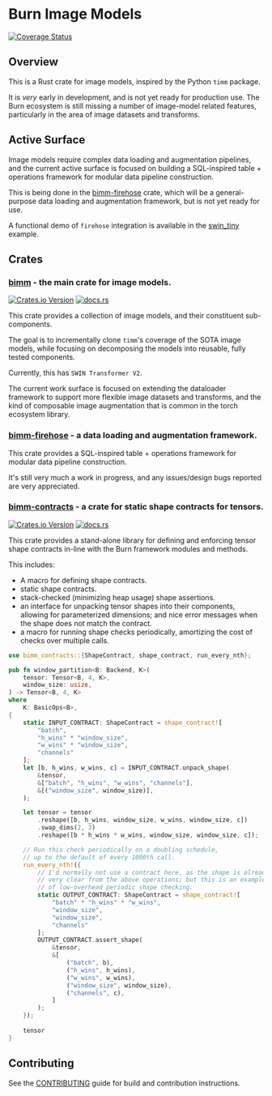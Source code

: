# Burn Image Models

[![Coverage Status](https://coveralls.io/repos/github/crutcher/bimm/badge.svg?branch=main)](https://coveralls.io/github/crutcher/bimm?branch=main)

## Overview

This is a Rust crate for image models, inspired by the Python `timm` package.

It is *very* early in development, and is not yet ready for production use.
The Burn ecosystem is still missing a number of image-model related features,
particularly in the area of image datasets and transforms.

## Active Surface

Image models require complex data loading and augmentation pipelines,
and the current active surface is focused on building a SQL-inspired
table + operations framework for modular data pipeline construction.

This is being done in the [bimm-firehose](crates/bimm-firehose) crate,
which will be a general-purpose data loading and augmentation framework,
but is not yet ready for use.

A functional demo of `firehose` integration is available in the
[swin_tiny](examples/swin_tiny/src/main.rs) example.

## Crates

### [bimm](crates/bimm) - the main crate for image models.

[![Crates.io Version](https://img.shields.io/crates/v/bimm)](https://crates.io/crates/bimm)
[![docs.rs](https://img.shields.io/docsrs/bimm)](https://docs.rs/bimm/latest/bimm/)

This crate provides a collection of image models, and their constituent sub-components.

The goal is to incrementally clone `timm`'s coverage of the SOTA image models,
while focusing on decomposing the models into reusable, fully tested components.

Currently, this has `SWIN Transformer V2`.

The current work surface is focused on extending the dataloader framework to support
more flexible image datasets and transforms, and the kind of composable image augmentation
that is common in the torch ecosystem library.

### [bimm-firehose](crates/bimm-firehose) - a data loading and augmentation framework.

This crate provides a SQL-inspired table + operations framework for modular data pipeline construction.

It's still very much a work in progress, and any issues/design bugs reported
are very appreciated.

### [bimm-contracts](crates/bimm-contracts) - a crate for static shape contracts for tensors.

[![Crates.io Version](https://img.shields.io/crates/v/bimm-contracts)](https://crates.io/crates/bimm-contracts)
[![docs.rs](https://img.shields.io/docsrs/bimm-contracts)](https://docs.rs/bimm-contracts/latest/bimm-contracts/)

This crate provides a stand-alone library for defining and enforcing tensor shape contracts
in-line with the Burn framework modules and methods.

This includes:
- A macro for defining shape contracts.
- static shape contracts.
- stack-checked (minimizing heap usage) shape assertions.
- an interface for unpacking tensor shapes into their components,
  allowing for parameterized dimensions; and nice error messages
  when the shape does not match the contract.
- a macro for running shape checks periodically,
  amortizing the cost of checks over multiple calls.

```rust
use bimm_contracts::{ShapeContract, shape_contract, run_every_nth};

pub fn window_partition<B: Backend, K>(
    tensor: Tensor<B, 4, K>,
    window_size: usize,
) -> Tensor<B, 4, K>
where
    K: BasicOps<B>,
{
    static INPUT_CONTRACT: ShapeContract = shape_contract![
        "batch",
        "h_wins" * "window_size",
        "w_wins" * "window_size",
        "channels"
    ];
    let [b, h_wins, w_wins, c] = INPUT_CONTRACT.unpack_shape(
        &tensor,
        &["batch", "h_wins", "w_wins", "channels"],
        &[("window_size", window_size)],
    );

    let tensor = tensor
        .reshape([b, h_wins, window_size, w_wins, window_size, c])
        .swap_dims(2, 3)
        .reshape([b * h_wins * w_wins, window_size, window_size, c]);

    // Run this check periodically on a doubling schedule,
    // up to the default of every 1000th call.
    run_every_nth!({
        // I'd normally not use a contract here, as the shape is already
        // very clear from the above operations; but this is an example
        // of low-overhead periodic shape checking.
        static OUTPUT_CONTRACT: ShapeContract = shape_contract![
            "batch" * "h_wins" * "w_wins",
            "window_size",
            "window_size",
            "channels"
        ];
        OUTPUT_CONTRACT.assert_shape(
            &tensor,
            &[
                ("batch", b),
                ("h_wins", h_wins),
                ("w_wins", w_wins),
                ("window_size", window_size),
                ("channels", c),
            ]
        );
    });
    
    tensor
}
```


## Contributing

See the [CONTRIBUTING](CONTRIBUTING.md) guide for build and contribution instructions.
